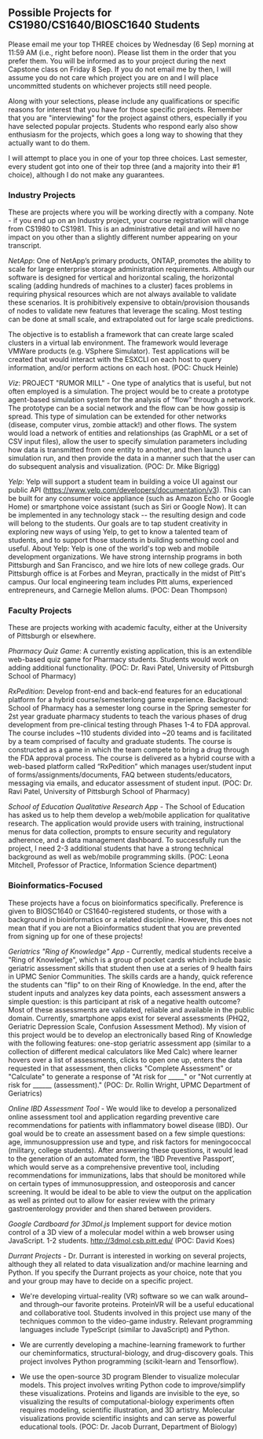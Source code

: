 ## Possible Projects for CS1980/CS1640/BIOSC1640 Students

Please email me your top THREE choices by Wednesday (6 Sep) morning at 11:59 AM (i.e., right before noon).  Please list them in the order that you prefer them.  You will be informed as to your project during the next Capstone class on Friday 8 Sep.  If you do not email me by then, I will assume you do not care which project you are on and I will place uncommitted students on whichever projects still need people.

Along with your selections, please include any qualifications or specific reasons for interest that you have for those specific projects.   Remember that you are "interviewing" for the project against others, especially if you have selected popular projects.   Students who respond early also show enthusiasm for the projects, which goes a long way to showing that they actually want to do them.

I will attempt to place you in one of your top three choices.  Last semester, every student got into one of their top three (and a majority into their #1 choice), although I do not make any guarantees.

### Industry Projects

These are projects where you will be working directly with a company.  Note - if you end up on an Industry project, your course registration will change from CS1980 to CS1981.  This is an administrative detail and will have no impact on you other than a slightly different number appearing on your transcript.

_NetApp_: One of NetApp’s primary products, ONTAP, promotes the ability to scale for large enterprise storage administration requirements.   Although our software is designed for vertical and horizontal scaling, the horizontal scaling (adding hundreds of machines to a cluster) faces problems in requiring physical resources which are not always available to validate these scenarios.    It is prohibitively expensive to obtain/provision thousands of nodes to validate new features that leverage the scaling.   Most testing can be done at small scale, and extrapolated out for large scale predictions.  
 
The objective is to establish a framework that can create large scaled clusters in a virtual lab environment.  The framework would leverage VMWare products (e.g. VSphere Simulator).  Test applications will be created that would interact with the ESXCLI on each host to query information, and/or perform actions on each host. (POC: Chuck Heinle)

_Viz_: PROJECT "RUMOR MILL" - One type of analytics that is useful, but not often employed is a simulation.  The project would be to create a prototype agent-based simulation system for the analysis of "flow" through a network.  The prototype can be a social network and the flow can be how gossip is spread.  This type of simulation can be extended for other networks (disease, computer virus, zombie attack!) and other flows.  The system would load a network of entities and relationships (as GraphML or a set of CSV input files), allow the user to specify simulation parameters including how data is transmitted from one entity to another, and then launch a simulation run, and then provide the data in a manner such that the user can do subsequent analysis and visualization. (POC: Dr. Mike Bigrigg)

_Yelp_: Yelp will support a student team in building a voice UI against our public API (https://www.yelp.com/developers/documentation/v3). This can be built for any consumer voice appliance (such as Amazon Echo or Google Home) or smartphone voice assistant (such as Siri or Google Now). It can be implemented in any technology stack -- the resulting design and code will belong to the students. Our goals are to tap student creativity in exploring new ways of using Yelp, to get to know a talented team of students, and to support those students in building something cool and useful. About Yelp: Yelp is one of the world's top web and mobile development organizations. We have strong internship programs in both Pittsburgh and San Francisco, and we hire lots of new college grads. Our Pittsburgh office is at Forbes and Meyran, practically in the midst of Pitt's campus. Our local engineering team includes Pitt alums, experienced entrepreneurs, and Carnegie Mellon alums. (POC: Dean Thompson)

### Faculty Projects

These are projects working with academic faculty, either at the University of Pittsburgh or elsewhere.

_Pharmacy Quiz Game_: A currently existing application, this is an extendible web-based quiz game for Pharmacy students.  Students would work on adding additional functionality. (POC: Dr. Ravi Patel, University of Pittsburgh School of Pharmacy)

_RxPedition_: Develop front-end and back-end features for an educational platform for a hybrid course/semesterlong game experience. Background: School of Pharmacy has a semester long course in the Spring semester for 2st year graduate pharmacy students to teach the various phases of drug development from pre-clinical testing through Phases 1-4 to FDA approval. The course includes ~110 students divided into ~20 teams and is facilitated by a team comprised of faculty and graduate students. The course is constructed as a game in which the team compete to bring a drug through the FDA approval process. The course is delivered as a hybrid course with a web-based platform called “RxPedition” which manages user/student input of forms/assignments/documents, FAQ between students/educators, messaging via emails, and educator assessment of student input. (POC: Dr. Ravi Patel, University of Pittsburgh School of Pharmacy)

_School of Education Qualitative Research App_ - The School of Education has asked us to help them develop a web/mobile application for qualitative research. The application would provide users with training,  instructional menus for data collection,  prompts to ensure security and regulatory adherence, and a data management dashboard.   To successfully run the project, I need 2-3 additional students that have a strong technical background as well as web/mobile programming skills. (POC: Leona Mitchell, Professor of Practice, Information Science department)


### Bioinformatics-Focused

These projects have a focus on bioinformatics specifically.  Preference is given to BIOSC1640 or CS1640-registered students, or those with a background in bioinformatics or a related discipline.  However, this does not mean that if you are not a Bioinformatics student that you are prevented from signing up for one of these projects!

_Geriatrics "Ring of Knowledge" App_ - Currently, medical students receive a "Ring of Knowledge", which is a group of pocket cards which include basic geriatric assessment skills that student then use at a series of 9 health fairs in UPMC Senior Communities.  The skills cards are a handy, quick reference the students can "flip" to on their Ring of Knowledge.  In the end, after the student inputs and analyzes key data points, each assessment answers a simple question:  is this participant at risk of a negative health outcome?  Most of these assessments are validated, reliable and available in the public domain.  Currently, smartphone apps exist for several assessments (PHQ2, Geriatric Depression Scale, Confusion Assessment Method).   My vision of this project would be to develop an electronically based Ring of Knowledge with the following features:  one-stop geriatric assessment app (similar to a collection of different medical calculators like Med Calc) where learner hovers over a list of assessments, clicks to open one up, enters the data requested in that assessment, then clicks "Complete Assessment" or "Calculate" to generate a response of "At risk for _____" or "Not currently at risk for ______ (assessment)." (POC: Dr. Rollin Wright, UPMC Department of Geriatrics)

_Online IBD Assessment Tool_ - We would like to develop a personalized online assessment tool and application regarding preventive care recommendations for patients with inflammatory bowel disease (IBD). Our goal would be to create an assessment based on a few simple questions: age, immunosuppression use and type, and risk factors for meningococcal (military, college students). After answering these questions, it would lead to the generation of an automated form, the ‘IBD Preventive Passport’, which would serve as a comprehensive preventive tool, including recommendations for immunizations, labs that should be monitored while on certain types of immunosuppression, and osteoporosis and cancer screening. It would be ideal to be able to view the output on the application as well as printed out to allow for easier review with the primary gastroenterology provider and then shared between providers.


_Google Cardboard for 3Dmol.js_ Implement support for device motion control of a 3D view of a molecular model within a web browser using JavaScript.  1-2 students. http://3dmol.csb.pitt.edu/ (POC: David Koes)

_Durrant Projects_ - Dr. Durrant is interested in working on several projects, although they all related to data visualization and/or machine learning and Python.  If you specify the Durrant projects as your choice, note that you and your group may have to decide on a specific project.

* We're developing virtual-reality (VR) software so we can walk around–and through–our favorite proteins. ProteinVR will be a useful educational and collaborative tool. Students involved in this project use many of the techniques common to the video-game industry. Relevant programming languages include TypeScript (similar to JavaScript) and Python.

* We are currently developing a machine-learning framework to further our cheminformatics, structural-biology, and drug-discovery goals. This project involves Python programming (scikit-learn and Tensorflow). 

* We use the open-source 3D program Blender to visualize molecular models. This project involves writing Python code to improve/simplify these visualizations. Proteins and ligands are invisible to the eye, so visualizing the results of computational-biology experiments often requires modeling, scientific illustration, and 3D artistry. Molecular visualizations provide scientific insights and can serve as powerful educational tools. (POC: Dr. Jacob Durrant, Department of Biology)
